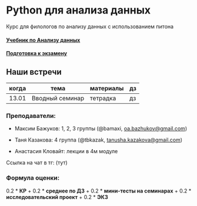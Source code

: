 # Python для анализа данных

Курс для филологов по анализу данных с использованием питона

#### [Учебник по Анализу данных](https://edu.hse.ru/course/view.php?id=136231)
#### [Подготовка к экзамену](https://edu.hse.ru/course/view.php?id=133864)

## Наши встречи

|когда|тема|материалы|дз|
|---|---|---|---|
|13.01|Вводный семинар|тетрадка|дз|

### Преподаватели:

- Максим Бажуков: 1, 2, 3 группы (@bamaxi, oa.bazhukov@gmail.com)

- Таня Казакова: 4 группа (@tbkazak, tanusha.kazakova@gmail.com)

- Анастасия Кловайт: лекции в 4м модуле

Ссылка на чат в тг: (тут)

### Формула оценки:
0.2 * **КР** + 0.2 * **среднее по ДЗ** + 0.2 * **мини-тесты на семинарах** + 0.2 * **исследовательский проект** + 0.2 * **ЭКЗ** 
